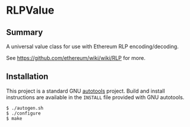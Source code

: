 
# RLPValue

## Summary

A universal value class for use with Ethereum RLP encoding/decoding.

See https://github.com/ethereum/wiki/wiki/RLP for more.

## Installation

This project is a standard GNU
[autotools](https://www.gnu.org/software/automake/manual/html_node/Autotools-Introduction.html)
project.  Build and install instructions are available in the `INSTALL`
file provided with GNU autotools.

```
$ ./autogen.sh
$ ./configure
$ make
```

